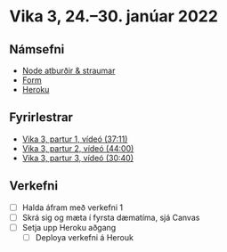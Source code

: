 # Vika 3, 24.–30. janúar 2022

## Námsefni

* [Node atburðir & straumar](../namsefni/06.events-streams/readme.md)
* [Form](../namsefni/07.form/readme.md)
* [Heroku](../namsefni/08.heroku/readme.md)

## Fyrirlestrar

* [Vika 3, partur 1, vídeó (37:11)](https://youtu.be/rS7zgfk-BmU)
* [Vika 3, partur 2, vídeó (44:00)](https://youtu.be/wDgwk70tiag)
* [Vika 3, partur 3, vídeó (30:40)](https://youtu.be/rS7zgfk-BmU)

## Verkefni

* [ ] Halda áfram með verkefni 1
* [ ] Skrá sig og mæta í fyrsta dæmatíma, sjá Canvas
* [ ] Setja upp Heroku aðgang
  * [ ] Deploya verkefni á Herouk
